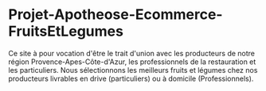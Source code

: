 # Projet-Apotheose-Ecommerce-FruitsEtLegumes
Ce site à pour vocation d'être le trait d'union avec les producteurs de notre région Provence-Apes-Côte-d'Azur, les professionnels de la restauration et les particuliers. Nous sélectionnons les meilleurs fruits et légumes chez nos producteurs livrables en drive (particuliers) ou à domicile (Professionnels).
